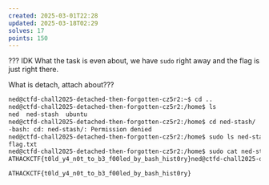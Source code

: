 ```yaml
---
created: 2025-03-01T22:28
updated: 2025-03-18T02:29
solves: 17
points: 150
---
```


??? IDK What the task is even about, we have `sudo` right away and the flag is just right there.

What is detach, attach about???

```bash
ned@ctfd-chall2025-detached-then-forgotten-cz5r2:~$ cd ..
ned@ctfd-chall2025-detached-then-forgotten-cz5r2:/home$ ls
ned  ned-stash  ubuntu
ned@ctfd-chall2025-detached-then-forgotten-cz5r2:/home$ cd ned-stash/
-bash: cd: ned-stash/: Permission denied
ned@ctfd-chall2025-detached-then-forgotten-cz5r2:/home$ sudo ls ned-stash/
flag.txt
ned@ctfd-chall2025-detached-then-forgotten-cz5r2:/home$ sudo cat ned-stash/flag.txt
ATHACKCTF{t0ld_y4_n0t_to_b3_f00led_by_bash_hist0ry}ned@ctfd-chall2025-detached-then-forgotten-cz5r2:/home$
```

```flag
ATHACKCTF{t0ld_y4_n0t_to_b3_f00led_by_bash_hist0ry}
```
